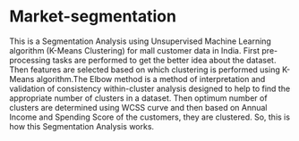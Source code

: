 # Market-segmentation
This is a Segmentation Analysis using Unsupervised Machine Learning algorithm (K-Means Clustering) for mall customer data in India.
First pre-processing tasks are performed to get the better idea about the dataset. Then features are selected based on which clustering is performed using K-Means algorithm.The Elbow method is a method of interpretation and validation of consistency within-cluster analysis designed to help to find the appropriate number of clusters in a dataset.
Then optimum number of clusters are determined using WCSS curve and then based on Annual Income and Spending Score of the customers, they are clustered.
So, this is how this Segmentation Analysis works.
